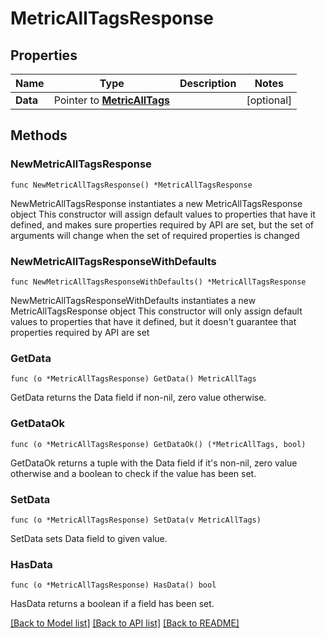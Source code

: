 # MetricAllTagsResponse

## Properties

Name | Type | Description | Notes
------------ | ------------- | ------------- | -------------
**Data** | Pointer to [**MetricAllTags**](MetricAllTags.md) |  | [optional] 

## Methods

### NewMetricAllTagsResponse

`func NewMetricAllTagsResponse() *MetricAllTagsResponse`

NewMetricAllTagsResponse instantiates a new MetricAllTagsResponse object
This constructor will assign default values to properties that have it defined,
and makes sure properties required by API are set, but the set of arguments
will change when the set of required properties is changed

### NewMetricAllTagsResponseWithDefaults

`func NewMetricAllTagsResponseWithDefaults() *MetricAllTagsResponse`

NewMetricAllTagsResponseWithDefaults instantiates a new MetricAllTagsResponse object
This constructor will only assign default values to properties that have it defined,
but it doesn't guarantee that properties required by API are set

### GetData

`func (o *MetricAllTagsResponse) GetData() MetricAllTags`

GetData returns the Data field if non-nil, zero value otherwise.

### GetDataOk

`func (o *MetricAllTagsResponse) GetDataOk() (*MetricAllTags, bool)`

GetDataOk returns a tuple with the Data field if it's non-nil, zero value otherwise
and a boolean to check if the value has been set.

### SetData

`func (o *MetricAllTagsResponse) SetData(v MetricAllTags)`

SetData sets Data field to given value.

### HasData

`func (o *MetricAllTagsResponse) HasData() bool`

HasData returns a boolean if a field has been set.


[[Back to Model list]](../README.md#documentation-for-models) [[Back to API list]](../README.md#documentation-for-api-endpoints) [[Back to README]](../README.md)


